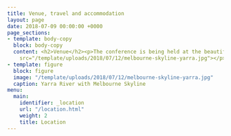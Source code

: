 ```yaml
---
title: Venue, travel and accommodation
layout: page
date: 2018-07-09 00:00:00 +0000
page_sections:
- template: body-copy
  block: body-copy
  content: <h2>Venue</h2><p>The conference is being held at the beautiful Grand Hyatt</p><p><img
    src="/template/uploads/2018/07/12/melbourne-skyline-yarra.jpg"></p>
- template: figure
  block: figure
  image: "/template/uploads/2018/07/12/melbourne-skyline-yarra.jpg"
  caption: Yarra River with Melbourne Skyline
menu:
  main:
    identifier: _location
    url: "/location.html"
    weight: 2
    title: Location
---
```

